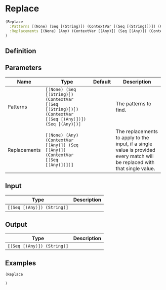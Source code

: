 # Replace

```clojure
(Replace
  :Patterns [(None) (Seq [(String)]) (ContextVar [(Seq [(String)])]) (ContextVar [(Seq [(Any)])]) (Seq [(Any)])]
  :Replacements [(None) (Any) (ContextVar [(Any)]) (Seq [(Any)]) (ContextVar [(Seq [(Any)])])]
)
```

## Definition


## Parameters
| Name | Type | Default | Description |
|------|------|---------|-------------|
| Patterns | `[(None) (Seq [(String)]) (ContextVar [(Seq [(String)])]) (ContextVar [(Seq [(Any)])]) (Seq [(Any)])]` |  | The patterns to find. |
| Replacements | `[(None) (Any) (ContextVar [(Any)]) (Seq [(Any)]) (ContextVar [(Seq [(Any)])])]` |  | The replacements to apply to the input, if a single value is provided every match will be replaced with that single value. |


## Input
| Type | Description |
|------|-------------|
| `[(Seq [(Any)]) (String)]` |  |


## Output
| Type | Description |
|------|-------------|
| `[(Seq [(Any)]) (String)]` |  |


## Examples

```clojure
(Replace

)
```
